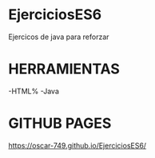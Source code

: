 # EjerciciosES6
Ejercicos de java para reforzar

# HERRAMIENTAS
  -HTML%
  -Java

# GITHUB PAGES
https://oscar-749.github.io/EjerciciosES6/
